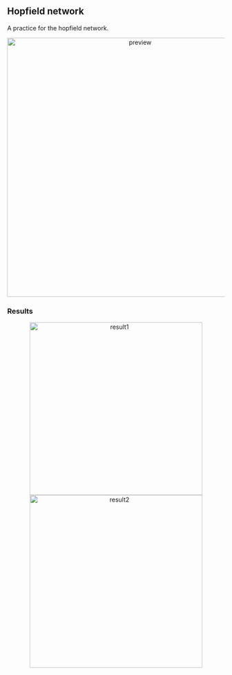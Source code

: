## Hopfield network

A practice for the hopfield network.

<p align="center">
  <img src="https://i.imgur.com/VoOImyE.png" width="600" alt="preview">
</p>

### Results

<p align="center">
  <img src="https://i.imgur.com/z4WU4w8.png" width="400" alt="result1">
  <img src="https://i.imgur.com/zg6gaRe.png" width="400" alt="result2">
</p>
